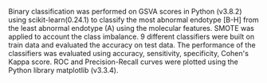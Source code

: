 Binary classification was performed on GSVA scores in Python (v3.8.2) using scikit-learn(0.24.1) to classify the most abnormal endotype [B-H] from the least abnormal endotype (A) using the molecular features. SMOTE was applied to account the class imbalance. 9 different classifiers were built on train data and evaluated the accuracy on test data. The performance of the classifiers was evaluated using accuracy, sensitivity, specificity, Cohen's Kappa score. ROC and Precision-Recall curves were plotted using the Python library matplotlib (v3.3.4).
